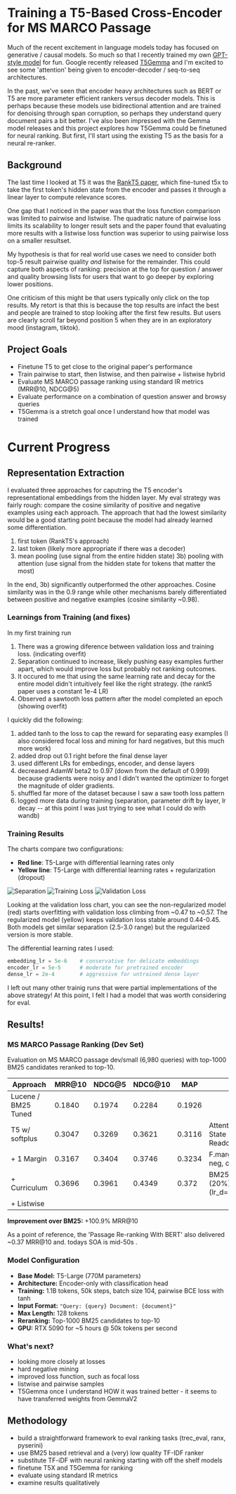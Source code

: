 # Training a T5-Based Cross-Encoder for MS MARCO Passage

Much of the recent excitement in language models today has focused on generative / causal models. So much so that I recently trained my own [GPT-style model](github.com/jimsingh/llm_e2e) for fun. Google recently released [T5Gemma](https://developers.googleblog.com/en/t5gemma/) and I'm excited to see some 'attention' being given to encoder-decoder / seq-to-seq architectures.

In the past, we've seen that encoder heavy architectures such as BERT or T5 are more parameter efficient rankers versus decoder models. This is perhaps because these models use bidirectional attention and are trained for denoising through span corruption, so perhaps they understand query document pairs a bit better. I've also been impressed with the Gemma model releases and this project explores how T5Gemma could be finetuned for neural ranking. But first, I'll start using the existing T5 as the basis for a neural re-ranker.

## Background

The last time I looked at T5 it was the [RankT5 paper](https://arxiv.org/abs/2210.10634), which fine-tuned t5x to take the first token's hidden state from the encoder and passes it through a linear layer to compute relevance scores.

One gap that I noticed in the paper was that the loss function comparison was limited to pairwise and listwise. The quadratic nature of pairwise loss limits its scalability to longer result sets and the paper found that evaluating more results with a listwise loss function was superior to using pairwise loss on a smaller resultset.

My hypothesis is that for real world use cases we need to consider both top-5 result pairwise quality *and* listwise for the remainder. This could capture both aspects of ranking: precision at the top for question / answer and quality browsing lists for users that want to go deeper by exploring lower positions.

One criticism of this might be that users typically only click on the top results. My retort is that this is because the top results are infact the best and people are trained to stop looking after the first few results. But users are clearly scroll far beyond position 5 when they are in an exploratory mood (instagram, tiktok).

## Project Goals

- Finetune T5 to get close to the original paper's performance
- Train pairwise to start, then listwise, and then pairwise + listwise hybrid
- Evaluate MS MARCO passage ranking using standard IR metrics (MRR@10, NDCG@5)
- Evaluate performance on a combination of question answer and browsy queries 
- T5Gemma is a stretch goal once I understand how that model was trained

# Current Progress

## Representation Extraction

I evaluated three approaches for caputring the T5 encoder's representational embeddings from the hidden layer. My eval strategy was fairly rough: compare the cosine similarity of positive and negative examples using each approach. The approach that had the lowest similarity would be a good starting point because the model had already learned some differentiation.

1) first token (RankT5's approach)
2) last token (likely more appropriate if there was a decoder)
3) mean pooling (use signal from the entire hidden state) 
3b) pooling with attention (use signal from the hidden state for tokens that matter the most)

In the end, 3b) significantly outperformed the other approaches. Cosine similarity was in the 0.9 range while other mechanisms barely differentiated between positive and negative examples (cosine similarity ~0.98).

### Learnings from Training (and fixes)

In my first training run
1. There was a growing diference between validation loss and training loss. (indicating overfit)
2. Separation continued to increase, likely pushing easy examples further apart, which would improve loss but probably not ranking outcomes.
3. It occured to me that using the same learning rate and decay for the entire model didn't intuitively feel like the right strategy. (the rankt5 paper uses a constant 1e-4 LR)
4. Observed a sawtooth loss pattern after the model completed an epoch (showing overfit)

I quickly did the following:
1. added tanh to the loss to cap the reward for separating easy examples (I also considered focal loss and mining for hard negatives, but this much more work)
2. added drop out 0.1 right before the final dense layer
3. used different LRs for embedings, encoder, and dense layers
4. decreased AdamW beta2 to 0.97 (down from the default of 0.999) because gradients were noisy and I didn't wanted the optimizer to forget the magnitude of older gradients.
5. shuffled far more of the dataset because I saw a saw tooth loss pattern
7. logged more data during training (separation, parameter drift by layer, lr decay -- at this point I was just trying to see what I could do with wandb)

### Training Results

The charts compare two configurations:
- **Red line**: T5-Large with differential learning rates only
- **Yellow line**: T5-Large with differential learning rates + regularization (dropout)

![Separation](assets/separation.png)
![Training Loss](assets/train_loss.png)
![Validation Loss](assets/val_loss.png)

Looking at the validation loss chart, you can see the non-regularized model (red) starts overfitting with validation loss climbing from ~0.47 to ~0.57. The regularized model (yellow) keeps validation loss stable around 0.44-0.45. Both models get similar separation (2.5-3.0 range) but the regularized version is more stable.

The differential learning rates I used:
```python
embedding_lr = 5e-6    # conservative for delicate embeddings
encoder_lr = 5e-5      # moderate for pretrained encoder
dense_lr = 2e-4        # aggressive for untrained dense layer
```

I left out many other trainig runs that were partial implementations of the above strategy! At this point, I felt I had a model that was worth considering for eval.

## Results!
### MS MARCO Passage Ranking (Dev Set)

Evaluation on MS MARCO passage dev/small (6,980 queries) with top-1000 BM25 candidates reranked to top-10.

| Approach             | MRR@10 | NDCG@5 | NDCG@10 | MAP    |                   Notes                              |
|----------------------|--------|--------|---------|--------|------------------------------------------------------|
| Lucene / BM25 Tuned  | 0.1840 | 0.1974 | 0.2284  | 0.1926 |                                                      |
| T5 w/ softplus       | 0.3047 | 0.3269 | 0.3621  | 0.3116 | Attention Pooled Hidden State + Weighted Sum Readout |
| + 1 Margin           | 0.3167 | 0.3404 | 0.3746  | 0.3234 | F.margin_ranking_loss(pos, neg, ones, 1)             |
| + Curriculum         | 0.3696 | 0.3961 | 0.4349  | 0.372  | BM25 (20%) -> BE Hard (20%) -> CE Hard (60%) (lr_d=2e-4, lr_en=5-e5) |
| + Listwise           |        |        |         |        |                                                      |

**Improvement over BM25:** +100.9% MRR@10

As a point of reference, the 'Passage Re-ranking With BERT' also delivered ~0.37 MRR@10 and. todays SOA is mid-50s .

### Model Configuration

- **Base Model:** T5-Large (770M parameters)
- **Architecture:** Encoder-only with classification head
- **Training:** 1.1B tokens, 50k steps, batch size 104, pairwise BCE loss with tanh
- **Input Format:** `"Query: {query} Document: {document}"`
- **Max Length:** 128 tokens
- **Reranking:** Top-1000 BM25 candidates to top-10
- **GPU:** RTX 5090 for ~5 hours @ 50k tokens per second

### What's next?

- looking more closely at losses
- hard negative mining
- improved loss function, such as focal loss
- listwise and pairwise samples
- T5Gemma once I understand HOW it was trained better - it seems to have transferred weights from GemmaV2

## Methodology

- build a straightforward framework to eval ranking tasks (trec_eval, ranx, pyserini)
- use BM25 based retrieval and a (very) low quality TF-IDF ranker
- substitute TF-iDF with neural ranking starting with off the shelf models
- finetune T5X and T5Gemma for ranking
- evaluate using standard IR metrics
- examine results qualitatively
